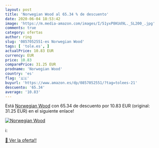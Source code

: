 ```yaml
---
layout: post
title: 'Norwegian Wood al 65.34 % de descuento'
date: 2020-06-04 18:53:42
image: 'https://m.media-amazon.com/images/I/51yxP8KUd9L._SL200_.jpg'
comments: true
category: ofertas
author: ring
slug: '0857052551-es Norwegian Wood'
tags: [ 'tole.es', ]
actualPrice: 10.83 EUR
currency: EUR
price: 10.83
comparePrice: 31.25 EUR
prodname: 'Norwegian Wood'
country: 'es'
flag: '🇪🇸'
buyurl: 'https://www.amazon.es/dp/0857052551/?tag=tolees-21'
descuento: '65.34'
average: '10.83'
---
```


Está [Norwegian Wood](https://www.amazon.es/dp/0857052551/?tag=tolees-21) con 65.34 de descuento por 10.83 EUR (original: 31.25 EUR) en el siguiente enlace!

[![Norwegian Wood](https://m.media-amazon.com/images/I/51yxP8KUd9L._SL200_.jpg)](https://www.amazon.es/dp/0857052551/?tag=tolees-21)

ℹ️:


[🛒 Ver la oferta!!](https://www.amazon.es/dp/0857052551/?tag=tolees-21)
